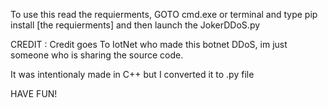 To use this read the requierments, GOTO cmd.exe or terminal and type pip install [the requierments] and then launch the JokerDDoS.py

CREDIT : Credit goes To IotNet who made this botnet DDoS, im just someone who is sharing the source code. 

It was intentionaly made in C++ but I converted it to .py file

HAVE FUN!
